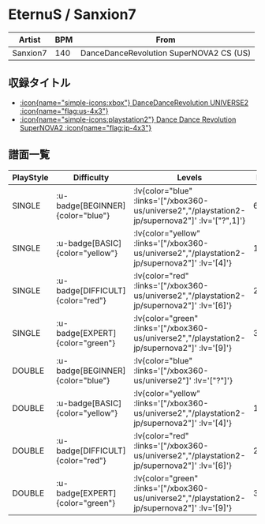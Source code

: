# EternuS / Sanxion7

|Artist|BPM|From|
|------|---|----|
|Sanxion7|140|DanceDanceRevolution SuperNOVA2 CS (US)|

## 収録タイトル

- [ :icon{name="simple-icons:xbox"} DanceDanceRevolution UNIVERSE2 :icon{name="flag:us-4x3"} ](/xbox360-us/universe2)
- [ :icon{name="simple-icons:playstation2"} Dance Dance Revolution SuperNOVA2 :icon{name="flag:jp-4x3"} ](/playstation2-jp/supernova2)

## 譜面一覧

|PlayStyle|Difficulty|Levels|Notes|Movie|
|---------|----------|------|-----|-----|
|SINGLE| :u-badge[BEGINNER]{color="blue"} | :lv{color="blue" :links='["/xbox360-us/universe2","/playstation2-jp/supernova2"]' :lv='["?",1]'} |69/0||
|SINGLE| :u-badge[BASIC]{color="yellow"} | :lv{color="yellow" :links='["/xbox360-us/universe2","/playstation2-jp/supernova2"]' :lv='[4]'} |163/6||
|SINGLE| :u-badge[DIFFICULT]{color="red"} | :lv{color="red" :links='["/xbox360-us/universe2","/playstation2-jp/supernova2"]' :lv='[6]'} |233/25||
|SINGLE| :u-badge[EXPERT]{color="green"} | :lv{color="green" :links='["/xbox360-us/universe2","/playstation2-jp/supernova2"]' :lv='[9]'} |368/17||
|DOUBLE| :u-badge[BEGINNER]{color="blue"} | :lv{color="blue" :links='["/xbox360-us/universe2"]' :lv='["?"]'} |||
|DOUBLE| :u-badge[BASIC]{color="yellow"} | :lv{color="yellow" :links='["/xbox360-us/universe2","/playstation2-jp/supernova2"]' :lv='[4]'} |163/6||
|DOUBLE| :u-badge[DIFFICULT]{color="red"} | :lv{color="red" :links='["/xbox360-us/universe2","/playstation2-jp/supernova2"]' :lv='[6]'} |239/36||
|DOUBLE| :u-badge[EXPERT]{color="green"} | :lv{color="green" :links='["/xbox360-us/universe2","/playstation2-jp/supernova2"]' :lv='[9]'} |372/1||

